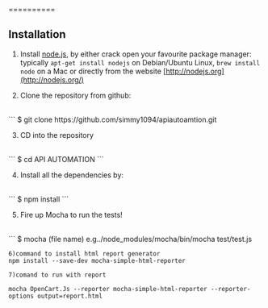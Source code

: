 
==========
## Installation

1) Install [node.js](http://nodejs.org/), by either crack open your favourite package manager: typically `apt-get install nodejs` on Debian/Ubuntu Linux, `brew install node` on a Mac
 or directly from the website [http://nodejs.org](http://nodejs.org/)


2) Clone the repository from github:
<br>
```
$ git clone https://github.com/simmy1094/apiautoamtion.git

3) CD into the repository 
<br>
```
$ cd API AUTOMATION
```

4) Install all the dependencies by:
<br>
```
$ npm install
```

5) Fire up Mocha to run the tests!
<br>
```
$ mocha (file name) e.g../node_modules/mocha/bin/mocha test/test.js

```
6)command to install html report generator
npm install --save-dev mocha-simple-html-reporter

7)comand to run with report

mocha OpenCart.Js --reporter mocha-simple-html-reporter --reporter-options output=report.html

 





